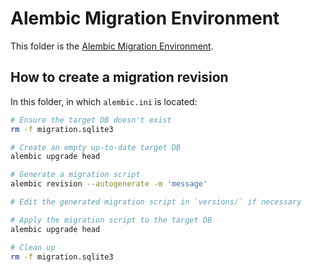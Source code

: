 # Alembic Migration Environment

This folder is the [Alembic Migration Environment](https://alembic.sqlalchemy.org/en/latest/tutorial.html#the-migration-environment).

## How to create a migration revision

In this folder, in which `alembic.ini` is located:

```bash
# Ensure the target DB doesn't exist
rm -f migration.sqlite3

# Create an empty up-to-date target DB
alembic upgrade head

# Generate a migration script
alembic revision --autogenerate -m 'message'

# Edit the generated migration script in `versions/` if necessary

# Apply the migration script to the target DB
alembic upgrade head

# Clean up
rm -f migration.sqlite3
```
